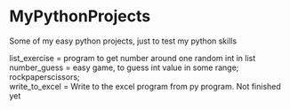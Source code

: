 # MyPythonProjects
Some of my easy python projects, just to test my python skills


list_exercise = program to get number around one random int in list <br />
number_guess = easy game, to guess int value in some range; <br />
rockpaperscissors;<br />
write_to_excel = Write to the excel program from py program. Not finished yet
